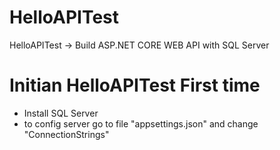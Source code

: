 # HelloAPITest
HelloAPITest -> Build ASP.NET CORE WEB API with SQL Server

# Initian HelloAPITest First time
- Install SQL Server
- to config server go to file "appsettings.json" and change "ConnectionStrings"
